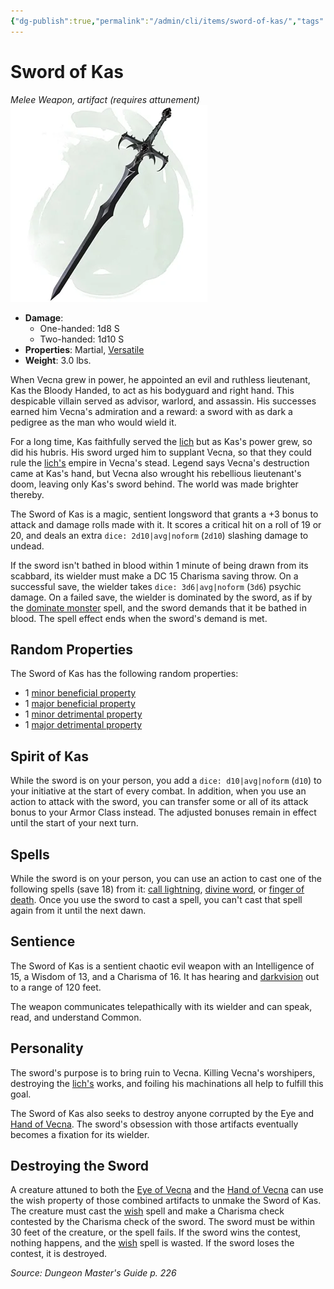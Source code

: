 ```yaml
---
{"dg-publish":true,"permalink":"/admin/cli/items/sword-of-kas/","tags":["compendium/src/5e/dmg","item/attunement/required","item/property/martial","item/property/versatile","item/rarity/artifact","item/weapon/martial/melee"],"updated":"2025-01-11T15:32:20.932+00:00"}
---
```


# Sword of Kas
*Melee Weapon, artifact (requires attunement)*  
![](https://raw.githubusercontent.com/5etools-mirror-2/5etools-img/main/items/DMG/Sword%20of%20Kas.webp#right)  

- **Damage**:
  - One-handed: 1d8 S
  - Two-handed: 1d10 S
- **Properties**: Martial, [Versatile](/3-Mechanics/CLI/rules/item-properties.md#Versatile)
- **Weight**: 3.0 lbs.

When Vecna grew in power, he appointed an evil and ruthless lieutenant, Kas the Bloody Handed, to act as his bodyguard and right hand. This despicable villain served as advisor, warlord, and assassin. His successes earned him Vecna's admiration and a reward: a sword with as dark a pedigree as the man who would wield it.

For a long time, Kas faithfully served the [lich](/Admin/CLI/bestiary/undead/lich.md) but as Kas's power grew, so did his hubris. His sword urged him to supplant Vecna, so that they could rule the [lich's](/Admin/CLI/bestiary/undead/lich.md) empire in Vecna's stead. Legend says Vecna's destruction came at Kas's hand, but Vecna also wrought his rebellious lieutenant's doom, leaving only Kas's sword behind. The world was made brighter thereby.

The Sword of Kas is a magic, sentient longsword that grants a +3 bonus to attack and damage rolls made with it. It scores a critical hit on a roll of 19 or 20, and deals an extra `dice: 2d10|avg|noform` (`2d10`) slashing damage to undead.

If the sword isn't bathed in blood within 1 minute of being drawn from its scabbard, its wielder must make a DC 15 Charisma saving throw. On a successful save, the wielder takes `dice: 3d6|avg|noform` (`3d6`) psychic damage. On a failed save, the wielder is dominated by the sword, as if by the [dominate monster](/Admin/CLI/spells/dominate-monster.md) spell, and the sword demands that it be bathed in blood. The spell effect ends when the sword's demand is met.

## Random Properties

The Sword of Kas has the following random properties:

- 1 [minor beneficial property](/Admin/CLI/tables/artifact-properties-minor-beneficial-properties.md)  
- 1 [major beneficial property](/Admin/CLI/tables/artifact-properties-major-beneficial-properties.md)  
- 1 [minor detrimental property](/Admin/CLI/tables/artifact-properties-minor-detrimental-properties.md)  
- 1 [major detrimental property](/Admin/CLI/tables/artifact-properties-major-detrimental-properties.md)  

## Spirit of Kas

While the sword is on your person, you add a `dice: d10|avg|noform` (`d10`) to your initiative at the start of every combat. In addition, when you use an action to attack with the sword, you can transfer some or all of its attack bonus to your Armor Class instead. The adjusted bonuses remain in effect until the start of your next turn.

## Spells

While the sword is on your person, you can use an action to cast one of the following spells (save 18) from it: [call lightning](/Admin/CLI/spells/call-lightning.md), [divine word](/Admin/CLI/spells/divine-word.md), or [finger of death](/Admin/CLI/spells/finger-of-death.md). Once you use the sword to cast a spell, you can't cast that spell again from it until the next dawn.

## Sentience

The Sword of Kas is a sentient chaotic evil weapon with an Intelligence of 15, a Wisdom of 13, and a Charisma of 16. It has hearing and [darkvision](/3-Mechanics/CLI/rules/senses.md#darkvision) out to a range of 120 feet.

The weapon communicates telepathically with its wielder and can speak, read, and understand Common.

## Personality

The sword's purpose is to bring ruin to Vecna. Killing Vecna's worshipers, destroying the [lich's](/Admin/CLI/bestiary/undead/lich.md) works, and foiling his machinations all help to fulfill this goal.

The Sword of Kas also seeks to destroy anyone corrupted by the Eye and [Hand of Vecna](/Admin/CLI/items/hand-of-vecna.md). The sword's obsession with those artifacts eventually becomes a fixation for its wielder.

## Destroying the Sword

A creature attuned to both the [Eye of Vecna](/Admin/CLI/items/eye-of-vecna.md) and the [Hand of Vecna](/Admin/CLI/items/hand-of-vecna.md) can use the wish property of those combined artifacts to unmake the Sword of Kas. The creature must cast the [wish](/Admin/CLI/spells/wish.md) spell and make a Charisma check contested by the Charisma check of the sword. The sword must be within 30 feet of the creature, or the spell fails. If the sword wins the contest, nothing happens, and the [wish](/Admin/CLI/spells/wish.md) spell is wasted. If the sword loses the contest, it is destroyed.

*Source: Dungeon Master's Guide p. 226*